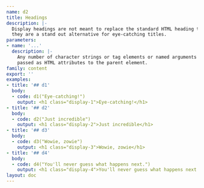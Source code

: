 ```yaml
---
name: d2
title: Headings
description: |-
  Display headings are not meant to replace the standard HTML heading tags,
  they are a stand out alternative for eye-catching titles.
parameters:
- name: '...'
  description: |-
    Any number of character strings or tag elements or named arguments
    passed as HTML attributes to the parent element.
family: content
export: ''
examples:
- title: '## d1'
  body:
  - code: d1("Eye-catching!")
    output: <h1 class="display-1">Eye-catching!</h1>
- title: '## d2'
  body:
  - code: d2("Just incredible")
    output: <h1 class="display-2">Just incredible</h1>
- title: '## d3'
  body:
  - code: d3("Wowie, zowie")
    output: <h1 class="display-3">Wowie, zowie</h1>
- title: '## d4'
  body:
  - code: d4("You'll never guess what happens next.")
    output: <h1 class="display-4">You'll never guess what happens next.</h1>
layout: doc
---
```

